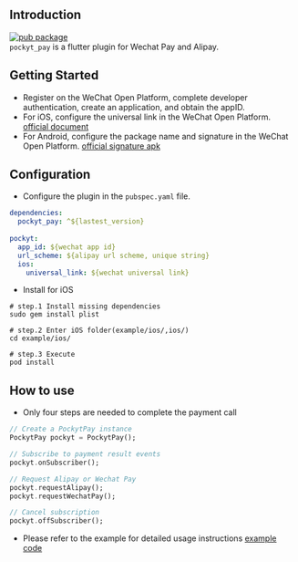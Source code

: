 ## Introduction

[![pub package](https://img.shields.io/badge/pub-v0.6.0-blue)](https://pub.dev/packages/pockyt_pay)  
`pockyt_pay` is a flutter plugin for Wechat Pay and Alipay.

## Getting Started

- Register on the WeChat Open Platform, complete developer authentication, create an application, and obtain the appID.
- For iOS, configure the universal link in the WeChat Open Platform. [official document](https://developers.weixin.qq.com/doc/oplatform/Mobile_App/Access_Guide/iOS.html)
- For Android, configure the package name and signature in the WeChat Open Platform. [official signature apk](https://res.wx.qq.com/wxdoc/dist/assets/media/Gen_Signature_Android.e481f889.zip)

## Configuration

* Configure the plugin in the `pubspec.yaml` file.
```yaml
dependencies:
  pockyt_pay: ^${lastest_version}
  
pockyt:
  app_id: ${wechat app id}
  url_scheme: ${alipay url scheme, unique string}
  ios:
    universal_link: ${wechat universal link}
```

* Install for iOS
```shell
# step.1 Install missing dependencies
sudo gem install plist

# step.2 Enter iOS folder(example/ios/,ios/)
cd example/ios/

# step.3 Execute
pod install
```

## How to use

* Only four steps are needed to complete the payment call
```dart
// Create a PockytPay instance
PockytPay pockyt = PockytPay();

// Subscribe to payment result events
pockyt.onSubscriber();

// Request Alipay or Wechat Pay
pockyt.requestAlipay();
pockyt.requestWechatPay();

// Cancel subscription
pockyt.offSubscriber();
```

* Please refer to the example for detailed usage instructions
  [example code](https://github.com/yuansfer/flutter_sdk/blob/main/example/lib/main.dart)